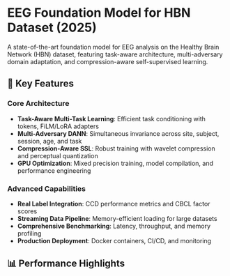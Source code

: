 # EEG Foundation Model for HBN Dataset (2025)

A state-of-the-art foundation model for EEG analysis on the Healthy Brain Network (HBN) dataset, featuring task-aware architecture, multi-adversary domain adaptation, and compression-aware self-supervised learning.

## 🚀 Key Features

### Core Architecture
- **Task-Aware Multi-Task Learning**: Efficient task conditioning with tokens, FiLM/LoRA adapters
- **Multi-Adversary DANN**: Simultaneous invariance across site, subject, session, age, and task
- **Compression-Aware SSL**: Robust training with wavelet compression and perceptual quantization
- **GPU Optimization**: Mixed precision training, model compilation, and performance engineering

### Advanced Capabilities
- **Real Label Integration**: CCD performance metrics and CBCL factor scores
- **Streaming Data Pipeline**: Memory-efficient loading for large datasets
- **Comprehensive Benchmarking**: Latency, throughput, and memory profiling
- **Production Deployment**: Docker containers, CI/CD, and monitoring

## 📊 Performance Highlights
